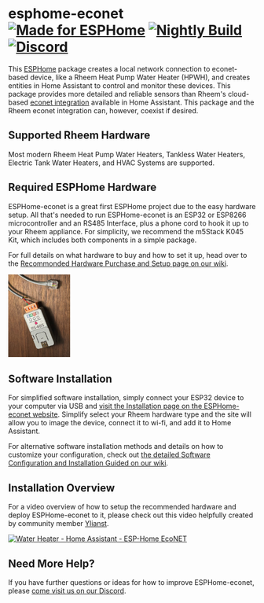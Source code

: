 # esphome-econet [![Made for ESPHome](https://img.shields.io/badge/Made_for-ESPHome-black?logo=esphome)](https://esphome.io) [![Nightly Build](https://github.com/esphome-econet/esphome-econet/actions/workflows/build-nightly.yml/badge.svg)](https://github.com/esphome-econet/esphome-econet/actions/workflows/build-nightly.yml) [![Discord](https://img.shields.io/discord/1148015790038188073?logo=discord&logoColor=%23FFFFFF&label=Discord&labelColor=%235865F2&color=%2399AAB5)](https://discord.gg/cRpxtjkQQ3)

This [ESPHome](https://esphome.io) package creates a local network connection to econet-based device, like a Rheem Heat Pump Water Heater (HPWH), and creates entities in Home Assistant to control and monitor these devices.  This package provides more detailed and reliable sensors than Rheem's cloud-based [econet integration](https://www.home-assistant.io/integrations/econet/) available in Home Assistant.  This package and the Rheem econet integration can, however, coexist if desired.

## Supported Rheem Hardware

Most modern Rheem Heat Pump Water Heaters, Tankless Water Heaters, Electric Tank Water Heaters, and HVAC Systems are supported.

## Required ESPHome Hardware

ESPHome-econet is a great first ESPHome project due to the easy hardware setup. All that's needed to run ESPHome-econet is an ESP32 or ESP8266 microcontroller and an RS485 Interface, plus a phone cord to hook it up to your Rheem appliance. For simplicity, we recommend the m5Stack K045 Kit, which includes both components in a simple package.

For full details on what hardware to buy and how to set it up, head over to the [Recommonded Hardware Purchase and Setup  page on our wiki](https://github.com/esphome-econet/esphome-econet/wiki/Recommended-Hardware-Purchase-and-Setup-Instructions).

<img src="https://github.com/esphome-econet/econet-docs/blob/main/photos/Correctly-Wired-K045.jpeg?raw=true" alt="A correctly wired K045 unit." width=25%>

## Software Installation

For simplified software installation, simply connect your ESP32 device to your computer via USB and [visit the Installation page on the ESPHome-econet website](https://esphome-econet.github.io/install/). Simplify select your Rheem hardware type and the site will allow you to image the device, connect it to wi-fi, and add it to Home Assistant.

For alternative software installation methods and details on how to customize your configuration, check out [the detailed Software Configuration and Installation Guided on our wiki](https://github.com/esphome-econet/esphome-econet/wiki/Initial-ESPHome%E2%80%90econet-Software-Configuration-and-Installation).

## Installation Overview

For a video overview of how to setup the recommended hardware and deploy ESPHome-econet to it, please check out this video helpfully created by community member [Ylianst](https://github.com/Ylianst).

[![Water Heater - Home Assistant - ESP-Home EcoNET](https://img.youtube.com/vi/4IVNuJEpytA/0.jpg)](https://www.youtube.com/watch?v=4IVNuJEpytA)

## Need More Help?

If you have further questions or ideas for how to improve ESPHome-econet, please [come visit us on our Discord](https://discord.gg/cRpxtjkQQ3).
